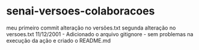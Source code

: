 # senai-versoes-colaboracoes
meu primeiro commit
alteração no versões.txt
segunda alteração no versoes.txt
11/12/2001 - Adicionado o arquivo gitignore - sem problemas na execução da ação e criado o README.md
